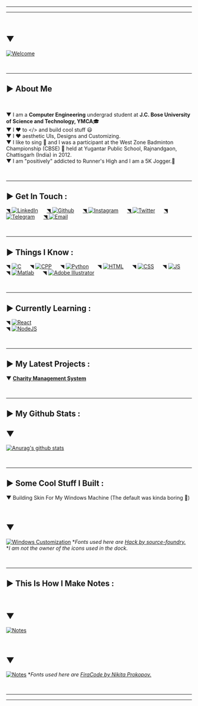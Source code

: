 ***
***

<br>

## ▼
[![Welcome](Images/welcome1.png)](#)

<br>

***

## ▶ About Me

<br>

▼ I am a **Computer Engineering** undergrad student at **J.C. Bose University of Science and Technology, YMCA**🎓<br>
▼ I ❤ to </> and build cool stuff 😃<br>
▼ I ❤ aesthetic UIs, Designs and Customizing.<br>
▼ I like to sing 🎤 and I was a participant at the West Zone Badminton Championship (CBSE) 🏸 held at Yugantar Public School, Rajnandgaon, Chattisgarh (India) in 2012.<br>
▼ I am "positively" addicted to Runner's High and I am a 5K Jogger.🏃<br>

<br>

***

## ▶ Get In Touch :


[◥ ![LinkedIn](Images/linkedinlogosmall.png)][LinkedIn]&nbsp;&nbsp;&nbsp;&nbsp;&nbsp;
[◥ ![Github](Images/githublogosmall.png)][Github]&nbsp;&nbsp;&nbsp;&nbsp;&nbsp;
[◥ ![Instagram](Images/instagramlogosmall.png)][Instagram]&nbsp;&nbsp;&nbsp;&nbsp;&nbsp;
[◥ ![Twitter](Images/twitterlogosmall.png)][Twitter]&nbsp;&nbsp;&nbsp;&nbsp;&nbsp;
[◥ ![Telegram](Images/telegramlogosmall.png)][Telegram]&nbsp;&nbsp;&nbsp;&nbsp;&nbsp;
[◥ ![Email](Images/emaillogosmall.png)][Email]&nbsp;&nbsp;&nbsp;&nbsp;&nbsp;

<br>

***

## ▶ Things I Know :


◥ [![C](Images/clogosmall.png)](#)&nbsp;&nbsp;&nbsp;&nbsp;&nbsp;
◥ [![CPP](Images/cpplogosmall.png)](#)&nbsp;&nbsp;&nbsp;&nbsp;&nbsp;
◥ [![Python](Images/pythonlogosmall.png)](#)&nbsp;&nbsp;&nbsp;&nbsp;&nbsp;
◥ [![HTML](Images/htmllogosmall.png)](#)&nbsp;&nbsp;&nbsp;&nbsp;&nbsp;
◥ [![CSS](Images/csslogosmall.png)](#)&nbsp;&nbsp;&nbsp;&nbsp;&nbsp;
◥ [![JS](Images/jslogosmall.png)](#)&nbsp;&nbsp;&nbsp;&nbsp;&nbsp;
◥ [![Matlab](Images/matlablogosmall.png)](#)&nbsp;&nbsp;&nbsp;&nbsp;&nbsp;
◥ [![Adobe Illustrator](Images/illustratorlogosmall.png)](#)

<br>

***

## ▶ Currently Learning :

◥ [![React](Images/reactlogosmall.png)](#)<br  >
◥ [![NodeJS](Images/nodejslogosmall.png)](#)

<br>

***

## ▶ My Latest Projects :


▼ **[Charity Management System][Project]**

<br>

***

## ▶ My Github Stats :

## ▼
[![Anurag's github stats](https://github-readme-stats.vercel.app/api?username=aystic&hide=stars,prs&count_private=true&show_icons=true&theme=merko)](https://github.com/anuraghazra/github-readme-stats)

<br>

***

## ▶ Some Cool Stuff I Built :


▼ Building Skin For My Windows Machine (The default was kinda boring 😬)

<br>

## ▼
[![Windows Customization](Images/windowsdesktop.png)](#)
**Fonts used here are* *[Hack by source-foundry.][Hack]*<br>
**I am not the owner of the icons used in the dock.*

<br>

***

## ▶ This Is How I Make Notes :

<br>

## ▼
[![Notes](Images/notes1.png)](#)

<br>

## ▼
[![Notes](Images/notes2.png)](#)
**Fonts used here are* *[FiraCode by Nikita Prokopov.][FiraCode]*


<br>

***
***



[Email]: <mailto: pmohitb3011@gmail.com>
[LinkedIn]: <https://www.linkedin.com/in/aystic/>
[Instagram]: <https://www.instagram.com/aystic0_0/>
[Twitter]: <https://twitter.com/aystic0_0>
[Github]: <https://github.com/aystic>
[Project]: <https://github.com/aystic/CharityManagementSystem>
[Telegram]: <https://t.me/aystic0_0>
[Hack]: <https://github.com/source-foundry/Hack>
[FiraCode]: <https://github.com/tonsky/FiraCode>

